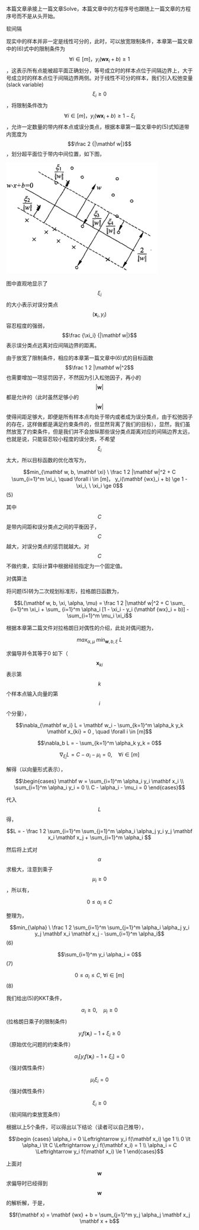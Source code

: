 本篇文章承接上一篇文章Solve，本篇文章中的方程序号也跟随上一篇文章的方程序号而不是从头开始。

软间隔

现实中的样本并非一定是线性可分的，此时，可以放宽限制条件，本章第一篇文章中的\(6\)式中的限制条件为$$\forall i \in [m]， y_i(\mathbf {wx}_i + b) \ge 1$$，这表示所有点能被超平面正确划分，等号成立时的样本点位于间隔边界上，大于号成立时的样本点位于间隔边界两侧。对于线性不可分的样本，我们引入松弛变量\(slack variable\) $$\xi_i \ge 0$$，将限制条件改为$$\forall i \in [m]， y_i(\mathbf {wx}_i + b) \ge 1 - \xi_i$$，允许一定数量的带内样本点或误分类点，根据本章第一篇文章中的\(5\)式知道带内宽度为$$\frac 2 {|\mathbf w|}$$，划分超平面位于带内中间位置，如下图，

![](/assets/SVM_soft.png)

图中直观地显示了$$\xi_i$$ 的大小表示对误分类点$$(\mathbf x_i, y_i)$$容忍程度的强弱，$$\frac {\xi_i} {|\mathbf w|}$$ 表示误分类点远离对应间隔边界的距离。

由于放宽了限制条件，相应的本章第一篇文章中\(6\)式的目标函数$$\frac 1 2 |\mathbf w|^2$$也需要增加一项惩罚因子，不然因为引入松弛因子，再小的$$|\mathbf w|$$都是允许的（此时虽然足够小的$$|\mathbf w|$$ 使得间距足够大，即便是所有样本点均处于带内或者成为误分类点，由于松弛因子的存在，这样做都是满足约束条件的，但显然背离了我们的目标），显然，我们虽然放宽了约束条件，但是我们并不会放纵那些误分类点距离对应的间隔边界太远，也就是说，只能容忍较小程度的误分类，不希望$$\xi_i$$太大，所以目标函数的优化改写为，

$$min_{\mathbf w, b, \mathbf \xi} \ \frac 1 2 |\mathbf w|^2 + C \sum_{i=1}^m \xi_i, \quad \forall i \in [m]， y_i(\mathbf {wx}_i + b) \ge 1 - \xi_i, \ \xi_i \ge 0$$          \(5\)

其中$$C$$ 是带内间距和误分类点之间的平衡因子，$$C$$ 越大，对误分类点的惩罚就越大。对$$C$$ 不做约束，实际计算中根据经验指定为一个固定值。

对偶算法

将问题\(5\)转为二次规划标准形，拉格朗日函数为，

$$L(\mathbf w, b, \xi, \alpha, \mu) = \frac 1 2 |\mathbf w|^2 + C \sum_ {i=1}^m \xi_i + \sum_ {i=1}^m \alpha_i [1 - \xi_i - y_i (\mathbf {wx}_i + b)] - \sum_{i=1}^m \mu_i \xi_i$$

根据本章第二篇文件对拉格朗日对偶性的介绍，此处对偶问题为，

$$max_{\alpha, \mu} \ min_{\mathbf w, b, \xi} \ L$$

求偏导并令其等于0 如下（$$\mathbf x_{ki}$$ 表示第$$k$$ 个样本点输入向量的第$$i$$ 个分量），

$$\nabla_{\mathbf w_i} L = \mathbf w_i - \sum_{k=1}^m \alpha_k y_k \mathbf x_{ki} = 0 , \quad \forall i \in [m]$$

$$\nabla_b L = - \sum_{k=1}^m \alpha_k y_k = 0$$

$$\nabla_{\xi_i} L = C - \alpha_i - \mu_i = 0, \quad \forall i \in [m]$$

解得（以向量形式表示），

$$\begin{cases} \mathbf w = \sum_{i=1}^m \alpha_i y_i \mathbf x_i \\ \sum_{i=1}^m \alpha_i y_i = 0 \\ C - \alpha_i - \mu_i = 0 \end{cases}$$

代入$$L$$  得，

$$L = - \frac 1 2 \sum_{i=1}^m \sum_{j=1}^m \alpha_i \alpha_j y_i y_j \mathbf x_i \mathbf x_j + \sum_{i=1}^m \alpha_i $$

然后将上式对$$\alpha$$ 求极大，注意到乘子$$\mu_i \ge 0$$，所以有，

$$0 \le \alpha_i \le C$$

整理为，

$$min_{\alpha} \ \frac 1 2 \sum_{i=1}^m \sum_{j=1}^m \alpha_i \alpha_j y_i y_j \mathbf x_i \mathbf x_j - \sum_{i=1}^m \alpha_i$$                                                \(6\)

$$\sum_{i=1}^m y_i \alpha_i = 0$$                                                                                                          \(7\)

$$0 \le \alpha_i \le C, \ \forall i \in [m]$$                                                                                            \(8\)

我们给出\(5\)的KKT条件，

$$\alpha_i \ge 0, \quad \mu_i \ge 0$$                   \(拉格朗日乘子的限制条件\)

$$y_i f(\mathbf x_i) - 1 + \xi_i \ge 0$$        （原始优化问题的约束条件）

$$\alpha_i [y_i f(\mathbf x_i) - 1 + \xi_i] = 0$$  （强对偶性条件）

$$\mu_i \xi_i = 0$$                                 （强对偶性条件）

$$\xi_i \ge 0 $$                                     （软间隔约束放宽条件）

根据以上5个条件，可以得出以下结论（读者可以自己推导），

$$\begin {cases} \alpha_i = 0 \Leftrightarrow y_i f(\mathbf x_i) \ge 1 \\ 0 \lt \alpha_i \lt C \Leftrightarrow y_i f(\mathbf x_i) = 1 \\ \alpha_i = C \Leftrightarrow y_i f(\mathbf x_i)  \le 1 \end{cases}$$

上面对$$\mathbf w$$ 求偏导时已经得到$$\mathbf w$$ 的解析解，于是，

$$f(\mathbf x) = \mathbf {wx} + b = \sum_{j=1}^m y_j \alpha_j \mathbf x_j \mathbf x + b$$



